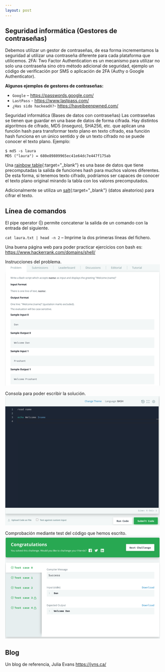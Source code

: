 ```yaml
---
layout: post
---
```


## Seguridad informática (Gestores de contraseñas)
Debemos utilizar un gestor de contraseñas, de esa forma incrementamos la seguridad al utilizar una contraseña diferente para cada plataforma que utilicemos. 2FA: Two Factor Authentication es un mecanismo para utilizar no solo una contraseña sino otro método adicional de seguridad, ejemplo un código de verificación por SMS o aplicación de 2FA (Authy o Google Authenticator).

**Algunos ejemplos de gestores de contraseñas:**
- `Google` – <https://passwords.google.com/>
- `LastPass` - <https://www.lastpass.com/>
- `¿Has sido hackeadX?`- <https://haveibeenpwned.com/>

Seguridad informática (Bases de datos con contraseñas)
Las contraseñas se tienen que guardar en una base de datos de forma cifrada. Hay distintos algoritmos de cifrado, MD5 (inseguro), SHA256, etc. que aplican una función hash para transformar texto plano en texto cifrado, esa función hash funciona en un único sentido y de un texto cifrado no se puede conocer el texto plano. Ejemplo:
```
$ md5 -s laura
MD5 ("laura") = 680e89809965ec41e64dc7e447f175ab
```

Una [rainbow table](https://en.wikipedia.org/wiki/Rainbow_table){:target="_blank"} es una base de datos que tiene precomputadas la salida de funciones hash para muchos valores diferentes. De esta forma, si tenemos texto cifrado, podríamos ser capaces de conocer el texto plano original mirando la tabla con los valores precomputados.

Adicionalmente se utiliza un [salt](https://en.wikipedia.org/wiki/Salt_(cryptography)){:target="_blank"} (datos aleatorios) para cifrar el texto.

## Línea de comandos
El pipe operator (|) permite concatenar la salida de un comando con la entrada del siguiente.

`cat laura.txt | head -n 2` – Imprime la dos primeras líneas del fichero.

Una buena página web para poder practicar ejercicios con bash es: <https://www.hackerrank.com/domains/shell/>

Instrucciones del problema.
![](/assets/images/hackerrank2.png)

Consola para poder escribir la solución.
![](/assets/images/hackerrank3.png)

Comprobación mediante test del código que hemos escrito.
![](/assets/images/hackerrank4.png)

## Blog
Un blog de referencia, Julia Evans <https://jvns.ca/>
